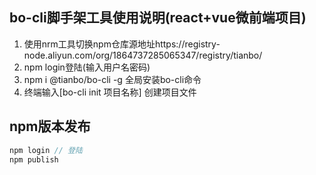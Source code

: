 ## bo-cli脚手架工具使用说明(react+vue微前端项目)

1. 使用nrm工具切换npm仓库源地址https://registry-node.aliyun.com/org/1864737285065347/registry/tianbo/
2. npm login登陆(输入用户名密码)
3. npm i @tianbo/bo-cli -g 全局安装bo-cli命令
4. 终端输入[bo-cli init 项目名称] 创建项目文件

## npm版本发布

```js
npm login // 登陆
npm publish

```
